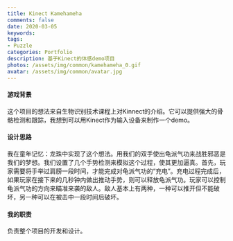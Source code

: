 ```yaml
---
title: Kinect Kamehameha
comments: false
date: 2020-03-05
keywords: 
tags:
- Puzzle
categories: Portfolio
description: 基于Kinect的体感demo项目
photos: /assets/img/common/kamehameha_0.gif
avatar: /assets/img/common/avatar.jpg
---
```


#### 游戏背景

这个项目的想法来自生物识别技术课程上对Kinnect的介绍。它可以提供强大的骨骼检测和跟踪，我想到可以用Kinect作为输入设备来制作一个demo。

#### 设计思路

我在童年记忆：龙珠中实现了这个想法。用我们的双手使出龟派气功来战胜邪恶是我们的梦想。我们设置了几个手势检测来模拟这个过程，使其更加逼真。首先，玩家需要将手举过肩膀一段时间，才能完成对龟派气功的“充电”。充电过程完成后，如果玩家在接下来的几秒钟内做出推动手势，则可以释放龟派气功。玩家可以控制龟派气功的方向来瞄准来袭的敌人。敌人基本上有两种，一种可以推开但不能破坏，另一种可以在被击中一段时间​​后破坏。

#### 我的职责

负责整个项目的开发和设计。
